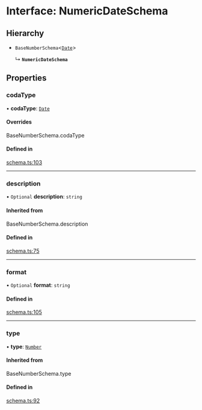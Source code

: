 # Interface: NumericDateSchema

## Hierarchy

- `BaseNumberSchema`<[`Date`](../enums/ValueHintType.md#date)\>

  ↳ **`NumericDateSchema`**

## Properties

### codaType

• **codaType**: [`Date`](../enums/ValueHintType.md#date)

#### Overrides

BaseNumberSchema.codaType

#### Defined in

[schema.ts:103](https://github.com/coda/packs-sdk/blob/main/schema.ts#L103)

___

### description

• `Optional` **description**: `string`

#### Inherited from

BaseNumberSchema.description

#### Defined in

[schema.ts:75](https://github.com/coda/packs-sdk/blob/main/schema.ts#L75)

___

### format

• `Optional` **format**: `string`

#### Defined in

[schema.ts:105](https://github.com/coda/packs-sdk/blob/main/schema.ts#L105)

___

### type

• **type**: [`Number`](../enums/ValueType.md#number)

#### Inherited from

BaseNumberSchema.type

#### Defined in

[schema.ts:92](https://github.com/coda/packs-sdk/blob/main/schema.ts#L92)
